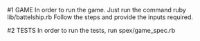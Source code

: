 #1 GAME
In order to run the game. Just run the command ruby lib/battelship.rb
Follow the steps and provide the inputs required.

#2 TESTS
In order to run the tests, run spex/game_spec.rb
